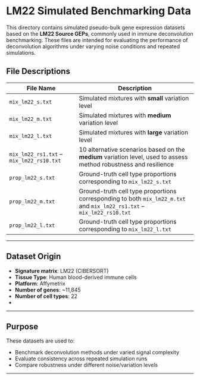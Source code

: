 # LM22 Simulated Benchmarking Data

This directory contains simulated pseudo-bulk gene expression datasets based on the **LM22 Source GEPs**, commonly used in immune deconvolution benchmarking. These files are intended for evaluating the performance of deconvolution algorithms under varying noise conditions and repeated simulations.

## File Descriptions



| File Name                                 | Description                                                                 |
|------------------------------------------|-----------------------------------------------------------------------------|
| `mix_lm22_s.txt`                         | Simulated mixtures with **small** variation level                           |
| `mix_lm22_m.txt`                         | Simulated mixtures with **medium** variation level                          |
| `mix_lm22_l.txt`                         | Simulated mixtures with **large** variation level                           |
| `mix_lm22_rs1.txt` – `mix_lm22_rs10.txt` | 10 alternative scenarios based on the **medium** variation level, used to assess method robustness and resilience |
| `prop_lm22_s.txt`                        | Ground-truth cell type proportions corresponding to `mix_lm22_s.txt`        |
| `prop_lm22_m.txt`                        | Ground-truth cell type proportions corresponding to both `mix_lm22_m.txt` and `mix_lm22_rs1.txt` – `mix_lm22_rs10.txt` |
| `prop_lm22_l.txt`                        | Ground-truth cell type proportions corresponding to `mix_lm22_l.txt`        |


---
## Dataset Origin

- **Signature matrix**: LM22 (CIBERSORT)
- **Tissue Type**: Human blood-derived immune cells
- **Platform**: Affymetrix
- **Number of genes**: ~11,845
- **Number of cell types**: 22
- 
---

## Purpose

These datasets are used to:
- Benchmark deconvolution methods under varied signal complexity
- Evaluate consistency across repeated simulation runs
- Compare robustness under different noise/variation levels

---
